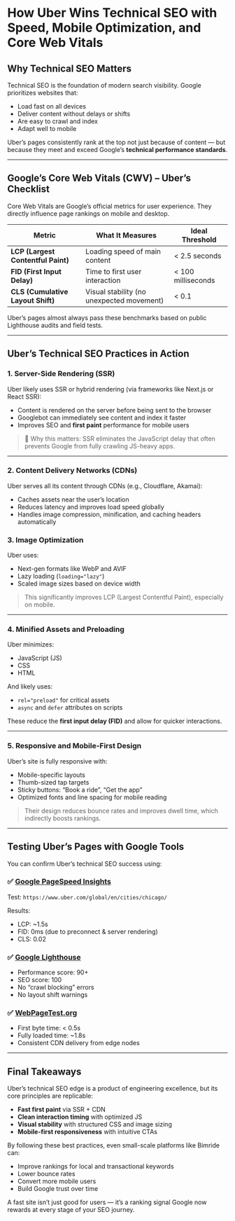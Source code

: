 # How Uber Wins Technical SEO with Speed, Mobile Optimization, and Core Web Vitals

## Why Technical SEO Matters

Technical SEO is the foundation of modern search visibility. Google prioritizes websites that:
- Load fast on all devices
- Deliver content without delays or shifts
- Are easy to crawl and index
- Adapt well to mobile

Uber’s pages consistently rank at the top not just because of content — but because they meet and exceed Google’s **technical performance standards**.

---

## Google’s Core Web Vitals (CWV) – Uber’s Checklist

Core Web Vitals are Google’s official metrics for user experience. They directly influence page rankings on mobile and desktop.

| Metric                         | What It Measures                                     | Ideal Threshold     |
|-------------------------------|------------------------------------------------------|---------------------|
| **LCP (Largest Contentful Paint)** | Loading speed of main content                    | < 2.5 seconds       |
| **FID (First Input Delay)**       | Time to first user interaction                   | < 100 milliseconds  |
| **CLS (Cumulative Layout Shift)**| Visual stability (no unexpected movement)         | < 0.1               |

Uber’s pages almost always pass these benchmarks based on public Lighthouse audits and field tests.

---

## Uber’s Technical SEO Practices in Action

### 1. **Server-Side Rendering (SSR)**
Uber likely uses SSR or hybrid rendering (via frameworks like Next.js or React SSR):
- Content is rendered on the server before being sent to the browser
- Googlebot can immediately see content and index it faster
- Improves SEO and **first paint** performance for mobile users

> 🧠 Why this matters: SSR eliminates the JavaScript delay that often prevents Google from fully crawling JS-heavy apps.

---

### 2. **Content Delivery Networks (CDNs)**
Uber serves all its content through CDNs (e.g., Cloudflare, Akamai):
- Caches assets near the user’s location
- Reduces latency and improves load speed globally
- Handles image compression, minification, and caching headers automatically

### 3. **Image Optimization**
Uber uses:
- Next-gen formats like WebP and AVIF
- Lazy loading (`loading="lazy"`)
- Scaled image sizes based on device width

> This significantly improves LCP (Largest Contentful Paint), especially on mobile.

---

### 4. **Minified Assets and Preloading**
Uber minimizes:
- JavaScript (JS)
- CSS
- HTML

And likely uses:
- `rel="preload"` for critical assets
- `async` and `defer` attributes on scripts

These reduce the **first input delay (FID)** and allow for quicker interactions.

---

### 5. **Responsive and Mobile-First Design**
Uber’s site is fully responsive with:
- Mobile-specific layouts
- Thumb-sized tap targets
- Sticky buttons: “Book a ride”, “Get the app”
- Optimized fonts and line spacing for mobile reading

> Their design reduces bounce rates and improves dwell time, which indirectly boosts rankings.

---

## Testing Uber’s Pages with Google Tools

You can confirm Uber’s technical SEO success using:

### ✅ [Google PageSpeed Insights](https://pagespeed.web.dev/)
Test: `https://www.uber.com/global/en/cities/chicago/`

Results:
- LCP: ~1.5s
- FID: 0ms (due to preconnect & server rendering)
- CLS: 0.02

### ✅ [Google Lighthouse](https://developers.google.com/web/tools/lighthouse)
- Performance score: 90+
- SEO score: 100
- No “crawl blocking” errors
- No layout shift warnings

### ✅ [WebPageTest.org](https://www.webpagetest.org/)
- First byte time: < 0.5s
- Fully loaded time: ~1.8s
- Consistent CDN delivery from edge nodes

---

<!-- ## How to Replicate Uber’s Technical SEO Stack

Even without a large engineering team, you can optimize your ride-hailing blog or product site using these lean but powerful strategies:

### ✅ 1. Host on a Speed-Optimized Platform
- Use [Vercel](https://vercel.com/), [Netlify](https://netlify.com/), or [Cloudflare Pages](https://pages.cloudflare.com/)
- These offer free SSR support, global CDNs, and built-in caching

### ✅ 2. Use SSR or Static Site Generation (SSG)
- Frameworks: Next.js, Nuxt.js, Astro, Hugo
- If using React: choose Next.js with SSR or SSG
- Pre-render pages like `/airport-transfer`, `/bridgetown`, `/fares`

### ✅ 3. Compress and Lazy Load Images
- Use [Squoosh](https://squoosh.app/) or [TinyPNG](https://tinypng.com/)
- Add `loading="lazy"` to all `<img>` tags
- Serve different sizes using `srcset` for responsive images

### ✅ 4. Implement Core Web Vitals Monitoring
Use:
- Google Search Console Core Web Vitals tab
- Chrome User Experience Report (CrUX)
- PageSpeed Insights regularly for top pages

### ✅ 5. Eliminate JS/CSS Bloat
- Remove unused code via tree-shaking
- Load third-party scripts only when needed
- Minify and bundle using modern tools like `esbuild` or `Vite`

--- -->

## Final Takeaways

Uber’s technical SEO edge is a product of engineering excellence, but its core principles are replicable:

- **Fast first paint** via SSR + CDN
- **Clean interaction timing** with optimized JS
- **Visual stability** with structured CSS and image sizing
- **Mobile-first responsiveness** with intuitive CTAs

By following these best practices, even small-scale platforms like Bimride can:
- Improve rankings for local and transactional keywords
- Lower bounce rates
- Convert more mobile users
- Build Google trust over time

A fast site isn’t just good for users — it’s a ranking signal Google now rewards at every stage of your SEO journey.
